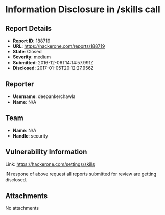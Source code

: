 # Information Disclosure in /skills call

## Report Details
- **Report ID**: 188719
- **URL**: https://hackerone.com/reports/188719
- **State**: Closed
- **Severity**: medium
- **Submitted**: 2016-12-06T14:14:57.991Z
- **Disclosed**: 2017-01-05T20:12:27.956Z

## Reporter
- **Username**: deepankerchawla
- **Name**: N/A

## Team
- **Name**: N/A
- **Handle**: security

## Vulnerability Information
Link: https://hackerone.com/settings/skills

IN respone of above request all reports submitted for review are getting disclosed.

## Attachments
No attachments
